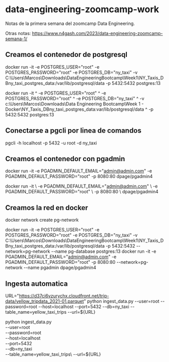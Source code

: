 # data-engineering-zoomcamp-work
Notas de la primera semana del zoomcamp Data Engineering.

Otras notas: https://www.n4gash.com/2023/data-engineering-zoomcamp-semana-1/

## Creamos el contenedor de postgresql
docker run -it  -e POSTGRES_USER="root" -e POSTGRES_PASSWORD="root" -e POSTGRES_DB="ny_taxi" -v C:\Users\Marcos\Downloads\DataEngineeringBootcamp\Week1\NY_Taxis_DBny_taxi_postgres_data:/var/lib/postgresql/data -p 5432:5432 postgres:13


docker run -it ^
	-e POSTGRES_USER="root" ^
	-e POSTGRES_PASSWORD="root" ^
	-e POSTGRES_DB="ny_taxi" ^
	-v c:\Users\Marcos\Downloads\Data Engineering Bootcamp\Week 1 - Docker\NY_Taxis_DBny_taxi_postgres_data:var/lib/postgresql/data ^
	-p 5432:5432 postgres:13


## Conectarse a pgcli por linea de comandos
pgcli -h  localhost -p 5432 -u root -d ny_taxi


## Creamos el contenedor con pgadmin
docker run -it -e PGADMIN_DEFAULT_EMAIL="admin@admin.com" -e PGADMIN_DEFAULT_PASSWORD="root" -p 8080:80 dpage/pgadmin4


docker run -it \\
  -e PGADMIN_DEFAULT_EMAIL="admin@admin.com" \\
  -e PGADMIN_DEFAULT_PASSWORD="root" \\
  -p 8080:80 \\
  dpage/pgadmin4


## Creamos la red en docker
docker network create pg-network

docker run -it  -e POSTGRES_USER="root" -e POSTGRES_PASSWORD="root" -e POSTGRES_DB="ny_taxi" -v C:\Users\Marcos\Downloads\DataEngineeringBootcamp\Week1\NY_Taxis_DBny_taxi_postgres_data:/var/lib/postgresql/data -p 5432:5432 --network=pg-network --name pg-database postgres:13 
docker run -it -e PGADMIN_DEFAULT_EMAIL="admin@admin.com" -e PGADMIN_DEFAULT_PASSWORD="root" -p 8080:80 --network=pg-network --name pgadmin dpage/pgadmin4 


## Ingesta automatica
URL="https://d37ci6vzurychx.cloudfront.net/trip-data/yellow_tripdata_2021-01.parquet"
python ingest_data.py --user=root --password=root --host=localhost --port=5432 --db=ny_taxi --table_name=yellow_taxi_trips --url=${URL}


python ingest_data.py \
--user=root \
--password=root \
--host=localhost \
--port=5432 \
--db=ny_taxi \
--table_name=yellow_taxi_trips\ 
--url=${URL}
